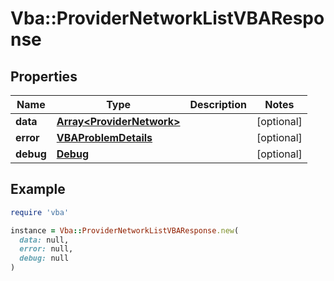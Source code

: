 # Vba::ProviderNetworkListVBAResponse

## Properties

| Name | Type | Description | Notes |
| ---- | ---- | ----------- | ----- |
| **data** | [**Array&lt;ProviderNetwork&gt;**](ProviderNetwork.md) |  | [optional] |
| **error** | [**VBAProblemDetails**](VBAProblemDetails.md) |  | [optional] |
| **debug** | [**Debug**](Debug.md) |  | [optional] |

## Example

```ruby
require 'vba'

instance = Vba::ProviderNetworkListVBAResponse.new(
  data: null,
  error: null,
  debug: null
)
```


